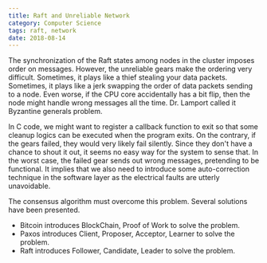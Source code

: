 ```yaml
---
title: Raft and Unreliable Network
category: Computer Science
tags: raft, network
date: 2018-08-14
---
```


The synchronization of the Raft states among nodes in the cluster imposes order on messages. However, the unreliable gears make the ordering very difficult. Sometimes, it plays like a thief stealing your data packets. Sometimes, it plays like a jerk swapping the order of data packets sending to a node. Even worse, if the CPU core accidentally has a bit flip, then the node might handle wrong messages all the time. Dr. Lamport called it Byzantine generals problem.

In C code, we might want to register a callback function to exit so that some cleanup logics can be executed when the program exits. On the contrary, if the gears failed, they would very likely fail silently. Since they don't have a chance to shout it out, it seems no easy way for the system to sense that. In the worst case, the failed gear sends out wrong messages, pretending to be functional. It implies that we also need to introduce some auto-correction technique in the software layer as the electrical faults are utterly unavoidable.

The consensus algorithm must overcome this problem. Several solutions have been presented.

* Bitcoin introduces BlockChain, Proof of Work to solve the problem.
* Paxos introduces Client, Proposer, Acceptor, Learner to solve the problem.
* Raft introduces Follower, Candidate, Leader to solve the problem.
